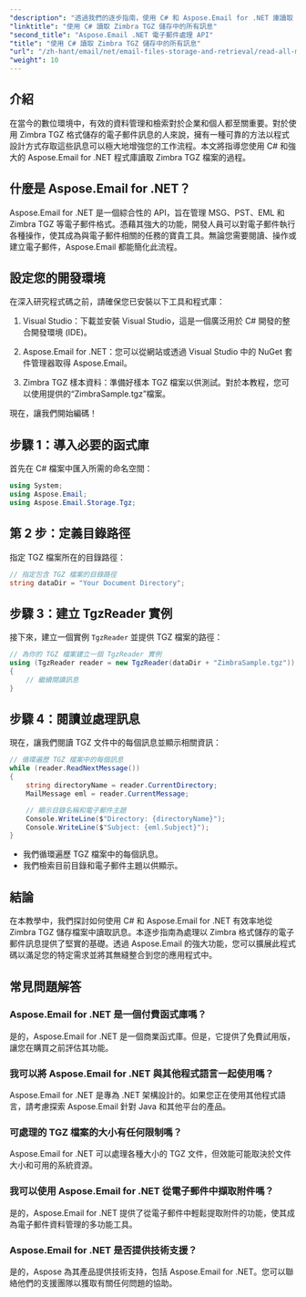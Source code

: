 ```yaml
---
"description": "透過我們的逐步指南，使用 C# 和 Aspose.Email for .NET 庫讀取 Zimbra TGZ 文件，釋放電子郵件資料管理的潛力。本教學將幫助您有效地存取和處理電子郵件。"
"linktitle": "使用 C# 讀取 Zimbra TGZ 儲存中的所有訊息"
"second_title": "Aspose.Email .NET 電子郵件處理 API"
"title": "使用 C# 讀取 Zimbra TGZ 儲存中的所有訊息"
"url": "/zh-hant/email/net/email-files-storage-and-retrieval/read-all-messages-from-zimbra-tgz-storage/"
"weight": 10
---
```


## 介紹

在當今的數位環境中，有效的資料管理和檢索對於企業和個人都至關重要。對於使用 Zimbra TGZ 格式儲存的電子郵件訊息的人來說，擁有一種可靠的方法以程式設計方式存取這些訊息可以極大地增強您的工作流程。本文將指導您使用 C# 和強大的 Aspose.Email for .NET 程式庫讀取 Zimbra TGZ 檔案的過程。

## 什麼是 Aspose.Email for .NET？

Aspose.Email for .NET 是一個綜合性的 API，旨在管理 MSG、PST、EML 和 Zimbra TGZ 等電子郵件格式。憑藉其強大的功能，開發人員可以對電子郵件執行各種操作，使其成為與電子郵件相關的任務的寶貴工具。無論您需要閱讀、操作或建立電子郵件，Aspose.Email 都能簡化此流程。

## 設定您的開發環境

在深入研究程式碼之前，請確保您已安裝以下工具和程式庫：

1. Visual Studio：下載並安裝 Visual Studio，這是一個廣泛用於 C# 開發的整合開發環境 (IDE)。

2. Aspose.Email for .NET：您可以從網站或透過 Visual Studio 中的 NuGet 套件管理器取得 Aspose.Email。

3. Zimbra TGZ 樣本資料：準備好樣本 TGZ 檔案以供測試。對於本教程，您可以使用提供的“ZimbraSample.tgz”檔案。

現在，讓我們開始編碼！

## 步驟 1：導入必要的函式庫

首先在 C# 檔案中匯入所需的命名空間：

```csharp
using System;
using Aspose.Email;
using Aspose.Email.Storage.Tgz;
```

## 第 2 步：定義目錄路徑

指定 TGZ 檔案所在的目錄路徑：

```csharp
// 指定包含 TGZ 檔案的目錄路徑
string dataDir = "Your Document Directory";
```

## 步驟 3：建立 TgzReader 實例

接下來，建立一個實例 `TgzReader` 並提供 TGZ 檔案的路徑：

```csharp
// 為你的 TGZ 檔案建立一個 TgzReader 實例
using (TgzReader reader = new TgzReader(dataDir + "ZimbraSample.tgz"))
{
    // 繼續閱讀訊息
}
```

## 步驟 4：閱讀並處理訊息

現在，讓我們閱讀 TGZ 文件中的每個訊息並顯示相關資訊：

```csharp
// 循環遍歷 TGZ 檔案中的每個訊息
while (reader.ReadNextMessage())
{
    string directoryName = reader.CurrentDirectory;
    MailMessage eml = reader.CurrentMessage;

    // 顯示目錄名稱和電子郵件主題
    Console.WriteLine($"Directory: {directoryName}");
    Console.WriteLine($"Subject: {eml.Subject}");
}
```

- 我們循環遍歷 TGZ 檔案中的每個訊息。
- 我們檢索目前目錄和電子郵件主題以供顯示。


## 結論

在本教學中，我們探討如何使用 C# 和 Aspose.Email for .NET 有效率地從 Zimbra TGZ 儲存檔案中讀取訊息。本逐步指南為處理以 Zimbra 格式儲存的電子郵件訊息提供了堅實的基礎。透過 Aspose.Email 的強大功能，您可以擴展此程式碼以滿足您的特定需求並將其無縫整合到您的應用程式中。

## 常見問題解答

### Aspose.Email for .NET 是一個付費函式庫嗎？
是的，Aspose.Email for .NET 是一個商業函式庫。但是，它提供了免費試用版，讓您在購買之前評估其功能。

### 我可以將 Aspose.Email for .NET 與其他程式語言一起使用嗎？
Aspose.Email for .NET 是專為 .NET 架構設計的。如果您正在使用其他程式語言，請考慮探索 Aspose.Email 針對 Java 和其他平台的產品。

### 可處理的 TGZ 檔案的大小有任何限制嗎？
Aspose.Email for .NET 可以處理各種大小的 TGZ 文件，但效能可能取決於文件大小和可用的系統資源。

### 我可以使用 Aspose.Email for .NET 從電子郵件中擷取附件嗎？
是的，Aspose.Email for .NET 提供了從電子郵件中輕鬆提取附件的功能，使其成為電子郵件資料管理的多功能工具。

### Aspose.Email for .NET 是否提供技術支援？
是的，Aspose 為其產品提供技術支持，包括 Aspose.Email for .NET。您可以聯絡他們的支援團隊以獲取有關任何問題的協助。